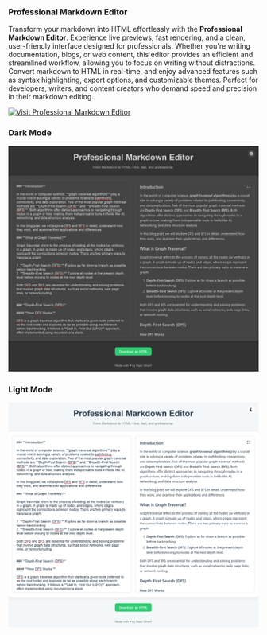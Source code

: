 ### **Professional Markdown Editor** 
Transform your markdown into HTML effortlessly with the **Professional Markdown Editor**. Experience live previews, fast rendering, and a clean, user-friendly interface designed for professionals. Whether you're writing documentation, blogs, or web content, this editor provides an efficient and streamlined workflow, allowing you to focus on writing without distractions. Convert markdown to HTML in real-time, and enjoy advanced features such as syntax highlighting, export options, and customizable themes. Perfect for developers, writers, and content creators who demand speed and precision in their markdown editing.

[![Visit Professional Markdown Editor](https://img.shields.io/badge/Visit-Professional%20Markdown%20Editor-blue)](https://basirsharif.github.io/Professional-Markdown-Editor/)

### **Dark Mode**
![Markdown Logo](https://github.com/basirsharif/Professional-Markdown-Editor/blob/main/Markdown%20Editor%20dark.png?raw=true)

### **Light Mode**
![Markdown Logo](https://github.com/basirsharif/Professional-Markdown-Editor/blob/main/Markdown%20Editor%20light.png?raw=true)
